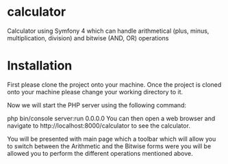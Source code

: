 # calculator
Calculator using Symfony 4 which can handle arithmetical (plus, minus, multiplication, division) and bitwise (AND, OR) operations

# Installation
First please clone the project onto your machine. Once the project is cloned onto your machine please change your working directory to it.

Now we will start the PHP server using the following command:

php bin/console server:run 0.0.0.0
You can then open a web browser and navigate to http://localhost:8000/calculator to see the calculator.

You will be presented with main page which a toolbar which will allow you to switch between the Arithmetic and the Bitwise forms were you will be allowed you to perform the different operations mentioned above.
